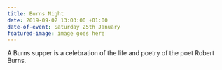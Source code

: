 ```yaml
---
title: Burns Night
date: 2019-09-02 13:03:00 +01:00
date-of-event: Saturday 25th January
featured-image: image goes here
---
```


A Burns supper is a celebration of the life and poetry of the poet Robert Burns.
